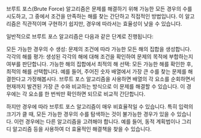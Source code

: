 브루트 포스(Brute Force) 알고리즘은 문제를 해결하기 위해 가능한 모든 경우의 수를 시도하고, 그 중에서 조건을 만족하는 해를 찾는 간단하고 직접적인 방법입니다. 이 알고리즘은 직관적이며 구현하기 쉽지만, 경우에 따라서는 효율성이 낮을 수 있습니다.

일반적으로 브루트 포스 알고리즘은 다음과 같은 단계로 진행됩니다:

모든 가능한 경우의 수 생성: 문제의 조건에 따라 가능한 모든 해의 집합을 생성합니다.
각각의 해를 평가: 생성된 각각의 해에 대해 조건을 확인하여 문제의 목적에 부합하는지 여부를 판단합니다.
가능한 해의 집합에서 최적의 해 선택: 모든 가능한 해를 확인한 후, 최적의 해를 선택합니다.
예를 들어, 주어진 숫자 배열에서 가장 큰 수를 찾는 문제를 해결한다고 가정해봅시다. 브루트 포스 알고리즘을 사용하면 배열의 각 요소를 순회하면서 현재까지 발견된 가장 큰 수와 비교하는 방식으로 이 문제를 해결할 수 있습니다. 이 경우에는 각 요소를 한 번씩만 확인하면 되므로 비교적 간단합니다.

하지만 경우에 따라 브루트 포스 알고리즘이 매우 비효율적일 수 있습니다. 특히 입력의 크기가 클 때, 모든 가능한 경우의 수를 탐색하는 것이 불가능한 경우가 있을 수 있습니다. 이런 경우에는 다른 알고리즘을 고려해야 합니다. 예를 들어, 동적 계획법이나 그리디 알고리즘 등을 사용하여 더 효율적인 해결책을 찾을 수 있습니다.
